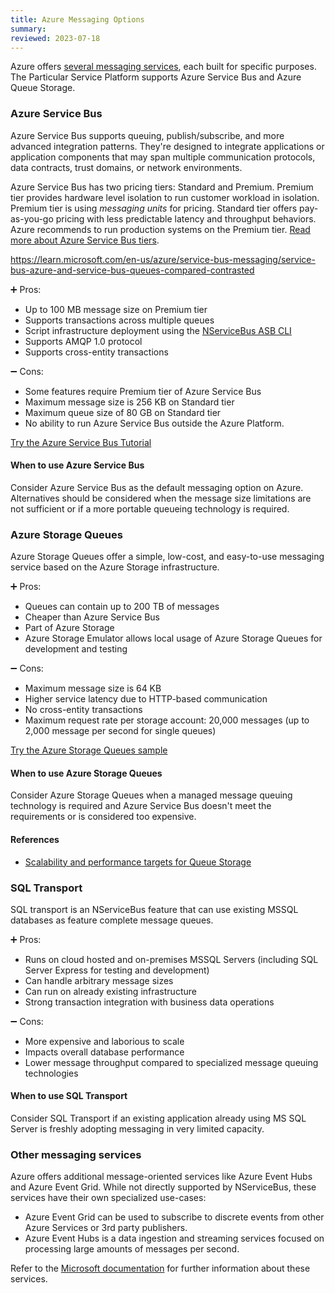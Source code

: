 ```yaml
---
title: Azure Messaging Options
summary:
reviewed: 2023-07-18
---
```


Azure offers [several messaging services](https://learn.microsoft.com/en-us/azure/service-bus-messaging/compare-messaging-services), each built for specific purposes. The Particular Service Platform supports Azure Service Bus and Azure Queue Storage.

### Azure Service Bus

Azure Service Bus supports queuing, publish/subscribe, and more advanced integration patterns. They're designed to integrate applications or application components that may span multiple communication protocols, data contracts, trust domains, or network environments.

Azure Service Bus has two pricing tiers: Standard and Premium. Premium tier provides hardware level isolation to run customer workload in isolation. Premium tier is using _messaging units_ for pricing. Standard tier offers pay-as-you-go pricing with less predictable latency and throughput behaviors. Azure recommends to run production systems on the Premium tier. [Read more about Azure Service Bus tiers](https://learn.microsoft.com/en-us/azure/service-bus-messaging/service-bus-premium-messaging).

<https://learn.microsoft.com/en-us/azure/service-bus-messaging/service-bus-azure-and-service-bus-queues-compared-contrasted>

:heavy_plus_sign: Pros:

- Up to 100 MB message size on Premium tier
- Supports transactions across multiple queues
- Script infrastructure deployment using the [NServiceBus ASB CLI](/transports/azure-service-bus/operational-scripting.md)
- Supports AMQP 1.0 protocol
- Supports cross-entity transactions

:heavy_minus_sign: Cons:

- Some features require Premium tier of Azure Service Bus
- Maximum message size is 256 KB on Standard tier
- Maximum queue size of 80 GB on Standard tier
- No ability to run Azure Service Bus outside the Azure Platform.

[Try the Azure Service Bus Tutorial](https://learn.microsoft.com/en-us/azure/service-bus-messaging/build-message-driven-apps-nservicebus?tabs=Sender)

#### When to use Azure Service Bus

Consider Azure Service Bus as the default messaging option on Azure. Alternatives should be considered when the message size limitations are not sufficient or if a more portable queueing technology is required.

### Azure Storage Queues

Azure Storage Queues offer a simple, low-cost, and easy-to-use messaging service based on the Azure Storage infrastructure.

:heavy_plus_sign: Pros:

- Queues can contain up to 200 TB of messages
- Cheaper than Azure Service Bus
- Part of Azure Storage
- Azure Storage Emulator allows local usage of Azure Storage Queues for development and testing

:heavy_minus_sign: Cons:

- Maximum message size is 64 KB
- Higher service latency due to HTTP-based communication
- No cross-entity transactions
- Maximum request rate per storage account: 20,000 messages (up to 2,000 message per second for single queues)

[Try the Azure Storage Queues sample](/samples/azure/storage-queues/)

#### When to use Azure Storage Queues

Consider Azure Storage Queues when a managed message queuing technology is required and Azure Service Bus doesn't meet the requirements or is considered too expensive.

#### References

- [Scalability and performance targets for Queue Storage](https://learn.microsoft.com/en-us/azure/storage/queues/scalability-targets)

### SQL Transport

SQL transport is an NServiceBus feature that can use existing MSSQL databases as feature complete message queues.

:heavy_plus_sign: Pros:

- Runs on cloud hosted and on-premises MSSQL Servers (including SQL Server Express for testing and development)
- Can handle arbitrary message sizes
- Can run on already existing infrastructure
- Strong transaction integration with business data operations

:heavy_minus_sign: Cons:

- More expensive and laborious to scale
- Impacts overall database performance
- Lower message throughput compared to specialized message queuing technologies

#### When to use SQL Transport

Consider SQL Transport if an existing application already using MS SQL Server is freshly adopting messaging in very limited capacity.

### Other messaging services

Azure offers additional message-oriented services like Azure Event Hubs and Azure Event Grid. While not directly supported by NServiceBus, these services have their own specialized use-cases:

- Azure Event Grid can be used to subscribe to discrete events from other Azure Services or 3rd party publishers.
- Azure Event Hubs is a data ingestion and streaming services focused on processing large amounts of messages per second.

Refer to the [Microsoft documentation](https://learn.microsoft.com/en-us/azure/service-bus-messaging/compare-messaging-services) for further information about these services.

